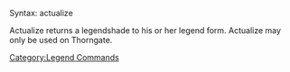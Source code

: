 Syntax: actualize

Actualize returns a legendshade to his or her legend form. Actualize may
only be used on Thorngate.

[Category:Legend Commands](Category:Legend_Commands "wikilink")
